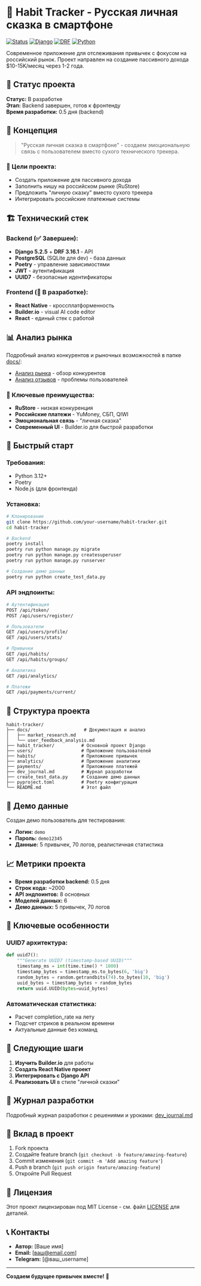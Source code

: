 # 🎯 Habit Tracker - Русская личная сказка в смартфоне

[![Status](https://img.shields.io/badge/status-in%20development-orange.svg)](https://github.com/your-username/habit-tracker)
[![Django](https://img.shields.io/badge/Django-5.2.5-green.svg)](https://www.djangoproject.com/)
[![DRF](https://img.shields.io/badge/DRF-3.16.1-blue.svg)](https://www.django-rest-framework.org/)
[![Python](https://img.shields.io/badge/Python-3.12-yellow.svg)](https://www.python.org/)

Современное приложение для отслеживания привычек с фокусом на российский рынок. Проект направлен на создание пассивного дохода $10-15K/месяц через 1-2 года.

## 🚀 Статус проекта

**Статус:** В разработке  
**Этап:** Backend завершен, готов к фронтенду  
**Время разработки:** 0.5 дня (backend)

## 📱 Концепция

> "Русская личная сказка в смартфоне" - создаем эмоциональную связь с пользователем вместо сухого технического трекера.

### 🎯 Цели проекта:
- Создать приложение для пассивного дохода
- Заполнить нишу на российском рынке (RuStore)
- Предложить "личную сказку" вместо сухого трекера
- Интегрировать российские платежные системы

## 🏗️ Технический стек

### Backend (✅ Завершен):
- **Django 5.2.5** + **DRF 3.16.1** - API
- **PostgreSQL** (SQLite для dev) - база данных
- **Poetry** - управление зависимостями
- **JWT** - аутентификация
- **UUID7** - безопасные идентификаторы

### Frontend (🔄 В разработке):
- **React Native** - кроссплатформенность
- **Builder.io** - visual AI code editor
- **React** - единый стек с работой

## 📊 Анализ рынка

Подробный анализ конкурентов и рыночных возможностей в папке [docs/](./docs/):

- [Анализ рынка](./docs/market_research.md) - обзор конкурентов
- [Анализ отзывов](./docs/user_feedback_analysis.md) - проблемы пользователей

### 🎯 Ключевые преимущества:
- **RuStore** - низкая конкуренция
- **Российские платежи** - YuMoney, СБП, QIWI
- **Эмоциональная связь** - "личная сказка"
- **Современный UI** - Builder.io для быстрой разработки

## 🚀 Быстрый старт

### Требования:
- Python 3.12+
- Poetry
- Node.js (для фронтенда)

### Установка:

```bash
# Клонирование
git clone https://github.com/your-username/habit-tracker.git
cd habit-tracker

# Backend
poetry install
poetry run python manage.py migrate
poetry run python manage.py createsuperuser
poetry run python manage.py runserver

# Создание демо данных
poetry run python create_test_data.py
```

### API эндпоинты:

```bash
# Аутентификация
POST /api/token/
POST /api/users/register/

# Пользователи
GET /api/users/profile/
GET /api/users/stats/

# Привычки
GET /api/habits/
GET /api/habits/groups/

# Аналитика
GET /api/analytics/

# Платежи
GET /api/payments/current/
```

## 📁 Структура проекта

```
habit-tracker/
├── docs/                    # Документация и анализ
│   ├── market_research.md
│   └── user_feedback_analysis.md
├── habit_tracker/          # Основной проект Django
├── users/                  # Приложение пользователей
├── habits/                 # Приложение привычек
├── analytics/              # Приложение аналитики
├── payments/               # Приложение платежей
├── dev_journal.md          # Журнал разработки
├── create_test_data.py     # Создание демо данных
├── pyproject.toml          # Poetry конфигурация
└── README.md               # Этот файл
```

## 🎯 Демо данные

Создан демо пользователь для тестирования:
- **Логин:** `demo`
- **Пароль:** `demo12345`
- **Данные:** 5 привычек, 70 логов, реалистичная статистика

## 📈 Метрики проекта

- **Время разработки backend:** 0.5 дня
- **Строк кода:** ~2000
- **API эндпоинтов:** 8 основных
- **Моделей данных:** 6
- **Демо данных:** 5 привычек, 70 логов

## 🔧 Ключевые особенности

### UUID7 архитектура:
```python
def uuid7():
    """Generate UUID7 (timestamp-based UUID)"""
    timestamp_ms = int(time.time() * 1000)
    timestamp_bytes = timestamp_ms.to_bytes(6, 'big')
    random_bytes = random.getrandbits(74).to_bytes(10, 'big')
    uuid_bytes = timestamp_bytes + random_bytes
    return uuid.UUID(bytes=uuid_bytes)
```

### Автоматическая статистика:
- Расчет completion_rate на лету
- Подсчет стриков в реальном времени
- Актуальные данные без команд

## 🎯 Следующие шаги

1. **Изучить Builder.io** для работы
2. **Создать React Native проект**
3. **Интегрировать с Django API**
4. **Реализовать UI** в стиле "личной сказки"

## 📝 Журнал разработки

Подробный журнал разработки с решениями и уроками: [dev_journal.md](./dev_journal.md)

## 🤝 Вклад в проект

1. Fork проекта
2. Создайте feature branch (`git checkout -b feature/amazing-feature`)
3. Commit изменения (`git commit -m 'Add amazing feature'`)
4. Push в branch (`git push origin feature/amazing-feature`)
5. Откройте Pull Request

## 📄 Лицензия

Этот проект лицензирован под MIT License - см. файл [LICENSE](LICENSE) для деталей.

## 📞 Контакты

- **Автор:** [Ваше имя]
- **Email:** [ваш@email.com]
- **Telegram:** [@ваш_username]

---

**Создаем будущее привычек вместе!** 🚀
